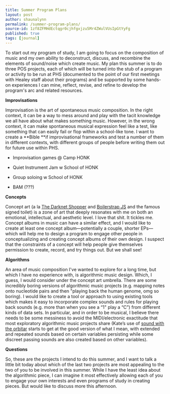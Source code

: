 ```yaml
---
title: Summer Program Plans
layout: post
author: shaunalynn
permalink: /summer-program-plans/
source-id: 1zf8ZFMHdEctqgr0cjhfgxjzu5Mr4ZWulVUsIpGtYyFg
published: true
tags: [journal]
---
```


To start out my program of study, I am going to focus on the composition of music and my own ability to deconstruct, discuss, and recombine the elements of sound/noise which create music. My plan this summer is to do three POS projects, each of which will be turned into the stub of a program or activity to be run at PHS (documented to the point of our first meetings with Healey staff about their programs) and be supported by some hands-on experiences I can mine, reflect, revise, and refine to develop the program's arc and related resources.

**Improvisations**

Improvisation is the art of spontaneous music composition. In the right context, it can be a way to mess around and play with the tacit knowledge we all have about what makes something music. However, in the wrong context, it can make spontaneous musical expression feel like a test, like something that can easily fail or flop within a school-like tone. I want to create a **Bible **if improvisational frameworks and test a number of them in different contexts, with different groups of people before writing them out for future use within PHS.

* Improvisation games @ Camp HONK

* Quiet Instrument Jam w School of HONK

* Group soloing w School of HONK 

* BAM (???)

**Concepts**

Concept art (a la [The Darknet Shopper](https://www.theguardian.com/world/2015/apr/22/swiss-police-release-robot-random-darknet-shopper-ecstasy-deep-web) and [Boilerstrap JS](http://html9responsiveboilerstrapjs.com/) and the famous signed toilet) is a zone of art that deeply resonates with me on both an emotional, intellectual, and aesthetic level. I love that shit. It tickles me. Concept albums in music can have a similar effect, and I would like to create at least one concept album—potentially a couple, shorter EPs—which will help me to design a program to engage other people in conceptualizing and creating concept albums of their own design. I suspect that the constraints of a concept will help people give themselves permission to create, record, and try things out. But we shall see!

**Algorithms**

An area of music composition I've wanted to explore for a long time, but which I have no experience with, is algorithmic music design. Which, I guess, I would consider under the concept art umbrella. There are some incredibly boring versions of algorithmic music projects (e.g. mapping notes onto nucleotide pairs and then "playing back the human genome, omg so boring). I would like to create a tool or approach to using existing tools which makes it easy to incorporate complex sounds and rules for playing back sounds (e.g. more than when you see a “1" play a “C”) from different kinds of data sets. In particular, and in order to be musical, I believe there needs to be some messiness to avoid the MIDI/electronic exactitude that most exploratory algorithmic music projects share (Kate’s use of [sound with the orbitar](https://www.youtube.com/watch?v=yfDfV6fNJBQ) starts to get at the good version of what I mean, with extended and repeated sounds based on certain variables persisting while some discreet passing sounds are also created based on other variables).

**Questions**

So, these are the projects I intend to do this summer, and I want to talk a little bit today about which of the last two projects are most appealing to the two of you to be involved in this summer. While I have the least idea about the algorithmic piece, I can imagine it most effectively allowing each of you to engage your own interests and even programs of study in creating pieces. But would like to discuss more this afternoon.